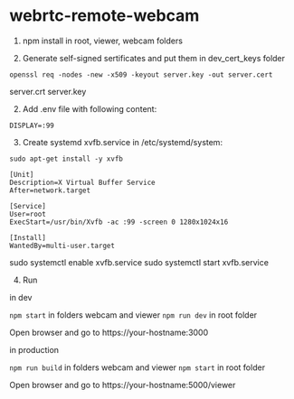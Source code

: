 # webrtc-remote-webcam

1. npm install in root, viewer, webcam folders

2. Generate self-signed sertificates and put them in dev_cert_keys folder

`openssl req -nodes -new -x509 -keyout server.key -out server.cert`

server.crt
server.key

2. Add .env file with following content:

```
DISPLAY=:99
```

3. Create systemd xvfb.service in /etc/systemd/system:

`sudo apt-get install -y xvfb`

```
[Unit]
Description=X Virtual Buffer Service
After=network.target

[Service]
User=root
ExecStart=/usr/bin/Xvfb -ac :99 -screen 0 1280x1024x16

[Install]
WantedBy=multi-user.target
```

sudo systemctl enable xvfb.service
sudo systemctl start xvfb.service

4. Run 

in dev

`npm start` in folders webcam and viewer
`npm run dev` in root folder

Open browser and go to https://your-hostname:3000

in production

`npm run build` in folders webcam and viewer
`npm start` in root folder

Open browser and go to https://your-hostname:5000/viewer